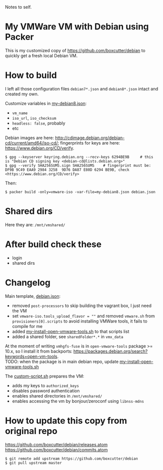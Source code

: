 
Notes to self.

# My VMWare VM with Debian using Packer

This is my customized copy of <https://github.com/boxcutter/debian> to quickly get a fresh local Debian VM.

# How to build

I left all those configuration files `debian7*.json` and `debian8*.json` intact and created my own.

Customize variables in [my-debian8.json](my-debian8.json):

- `vm_name`
- `iso_url`, `iso_checksum`
- `headless: false`, probably
- etc

Debian images are here: <http://cdimage.debian.org/debian-cd/current/amd64/iso-cd/>; fingerprints for keys are here: <https://www.debian.org/CD/verify>.

``` Shell
$ gpg --keyserver keyring.debian.org --recv-keys 6294BE9B     # this is "Debian CD signing key <debian-cd@lists.debian.org>"
$ gpg --verify SHA256SUMS.sign SHA256SUMS    # fingerprint must be: DF9B 9C49 EAA9 2984 3258  9D76 DA87 E80D 6294 BE9B, check <https://www.debian.org/CD/verify>
```

Then:

``` Shell
$ packer build -only=vmware-iso -var-file=my-debian8.json debian.json
```

# Shared dirs

Here they are: `/mnt/vmshared/`

# After build check these

- login
- shared dirs

# Changelog

Main template, [debian.json](debian.json):

- removed `post-processors` to skip building the vagrant box, I just need the VM
- set `vmware-iso.tools_upload_flavor = ""` and removed `vmware.sh` from `provisioners[0].scripts` to avoid installing VMWare tools, it fails to compile for me
- added [my-install-open-vmware-tools.sh](my-install-open-vmware-tools.sh) to that scripts list
- added a shared folder, see `sharedFolder*.*` in `vmx_data`

At the moment of writing `vmhgfs-fuse` is in `open-vmware-tools` package >= 10.x, so I install it from backports: <https://packages.debian.org/search?keywords=open-vm-tools>.  
TODO: when the package is in main debian repo, update [my-install-open-vmware-tools.sh](my-install-open-vmware-tools.sh)


The [custom-script.sh](custom-script.sh) prepares the VM:

- adds my keys to `authorized_keys`
- disables password authentication
- enables shared directories in `/mnt/vmshared/`
- enables accessing the vm by bonjour/zeroconf using `libnss-mdns`

# How to update this copy from original repo

<https://github.com/boxcutter/debian/releases.atom>  
<https://github.com/boxcutter/debian/commits.atom>

``` Shell
$ git remote add upstream https://github.com/boxcutter/debian
$ git pull upstream master
```


